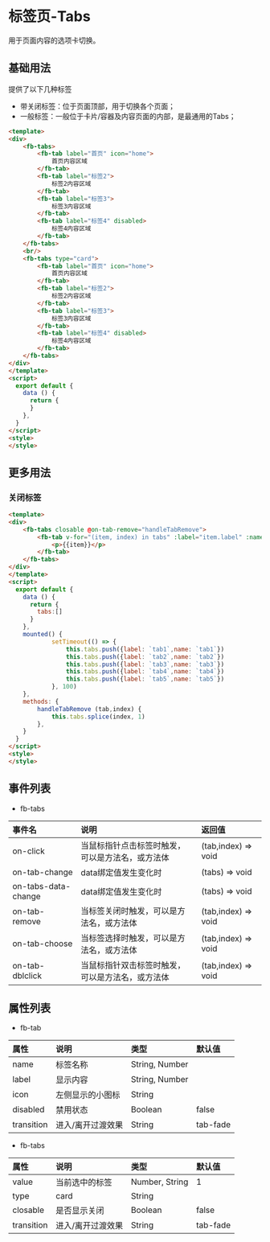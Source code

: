 [comment]: <> (fb-docs: docsify/fb-ui/02/tabs/README.md)

# 标签页-Tabs
用于页面内容的选项卡切换。

## 基础用法

提供了以下几种标签
- 带关闭标签：位于页面顶部，用于切换各个页面；
- 一般标签：一般位于卡片/容器及内容页面的内部，是最通用的Tabs；


```html run {title:'示例演示'}
<template>
<div>
	<fb-tabs>
		<fb-tab label="首页" icon="home">
			首页内容区域
		</fb-tab>
		<fb-tab label="标签2">
			标签2内容区域
		</fb-tab>
		<fb-tab label="标签3">
			标签3内容区域
		</fb-tab>
		<fb-tab label="标签4" disabled>
			标签4内容区域
		</fb-tab>
	</fb-tabs>
	<br/>
	<fb-tabs type="card">
		<fb-tab label="首页" icon="home">
			首页内容区域
		</fb-tab>
		<fb-tab label="标签2">
			标签2内容区域
		</fb-tab>
		<fb-tab label="标签3">
			标签3内容区域
		</fb-tab>
		<fb-tab label="标签4" disabled>
			标签4内容区域
		</fb-tab>
	</fb-tabs>
</div>
</template>
<script>
  export default {
    data () {
      return {
      }
    },
  }
</script>
<style>
</style>
```

## 更多用法

### 关闭标签

```html run {title:'试一试'}
<template>
<div>
	<fb-tabs closable @on-tab-remove="handleTabRemove">
		<fb-tab v-for="(item, index) in tabs" :label="item.label" :name="item.name">
			<p>{{item}}</p>
		</fb-tab>
	</fb-tabs>
</div>
</template>
<script>
  export default {
    data () {
      return {
      	tabs:[]
      }
    },
    mounted() {
			setTimeout(() => {
				this.tabs.push({label: `tab1`,name: `tab1`})
				this.tabs.push({label: `tab2`,name: `tab2`})
				this.tabs.push({label: `tab3`,name: `tab3`})
				this.tabs.push({label: `tab4`,name: `tab4`})
				this.tabs.push({label: `tab5`,name: `tab5`})
			}, 100)
    },
	methods: {
		handleTabRemove (tab,index) {
			this.tabs.splice(index, 1)
		},
	}
  }
</script>
<style>
</style>
```

## 事件列表

- fb-tabs

| 事件名 | 说明 | 返回值 |
|:-------|:----|:-------|
| on-click | 当鼠标指针点击标签时触发，可以是方法名，或方法体 | (tab,index) => void
| on-tab-change | data绑定值发生变化时 | (tabs) => void
| on-tabs-data-change | data绑定值发生变化时 | (tabs) => void 
| on-tab-remove | 当标签关闭时触发，可以是方法名，或方法体 | (tab,index) => void
| on-tab-choose | 当标签选择时触发，可以是方法名，或方法体 | (tab,index) => void
| on-tab-dblclick | 当鼠标指针双击标签时触发，可以是方法名，或方法体 | (tab,index) => void

## 属性列表

- fb-tab

| 属性 | 说明 | 类型 | 默认值 |
|:-----|:----|:-----|:-------|
| name | 标签名称 | String, Number |
| label | 显示内容 | String, Number |
| icon | 左侧显示的小图标 | String |
| disabled | 禁用状态 | Boolean | false
| transition | 进入/离开过渡效果 | String | tab-fade


- fb-tabs

| 属性 | 说明 | 类型 | 默认值 |
|:-----|:----|:-----|:-------|
| value | 当前选中的标签 | Number, String | 1
| type | card | String |
| closable | 是否显示关闭 | Boolean | false
| transition | 进入/离开过渡效果 | String | tab-fade
